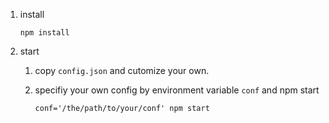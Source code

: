 1. install
    ```
    npm install
    ```

2. start

    1. copy `config.json` and cutomize your own.

    2. specifiy your own config by environment variable `conf` and npm start

        ```
        conf='/the/path/to/your/conf' npm start
        ```
